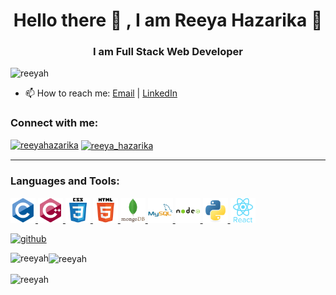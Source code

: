 <h1 align="center">Hello there 👋 , I am Reeya Hazarika 👩</h1>
<h3 align="center">I am Full Stack Web Developer</h3>

<p align="left"> <img src="https://komarev.com/ghpvc/?username=reeyah&label=Views&color=0e75b6&style=flat" alt="reeyah" /> </p>

<!-- 🔭 I’m currently working on  -->

<!-- 🌱 I’m currently learning Machine Learning
<!-- 👯 I’m looking to collaborate on ...
<!-- 🤔 I’m looking for help with ...
<!-- 💬 Ask me about -->

- 📫 How to reach me: <a href="mailto:reeyahazarika@gmail.com">Email</a> | <a href="https://www.linkedin.com/in/reeya-hazarika/">LinkedIn</a>
  <!-- 😄 Pronouns: she/her -->
  <!-- ⚡ Fun fact: ... -->

<h3 align="left">Connect with me:</h3>
<p align="left"> <a href="https://twitter.com/reeyahazarika" target="blank"><img src="https://img.shields.io/twitter/follow/reeyahazarika?logo=twitter&style=for-the-badge" alt="reeyahazarika" /></a>
<a href="https://instagram.com/reeya_hazarika" target="blank"><img align="center" src="https://raw.githubusercontent.com/rahuldkjain/github-profile-readme-generator/master/src/images/icons/Social/instagram.svg" alt="reeya_hazarika" height="30" width="40" /></a></p>

---

<h3 align="left">Languages and Tools:</h3>
<p align="left"> <a href="https://www.cprogramming.com/" target="_blank" rel="noreferrer"> <img src="https://raw.githubusercontent.com/devicons/devicon/master/icons/c/c-original.svg" alt="c" width="40" height="40"/> </a> <a href="https://www.w3schools.com/cpp/" target="_blank" rel="noreferrer"> <img src="https://raw.githubusercontent.com/devicons/devicon/master/icons/cplusplus/cplusplus-original.svg" alt="cplusplus" width="40" height="40"/> </a> <a href="https://www.w3schools.com/css/" target="_blank" rel="noreferrer"> <img src="https://raw.githubusercontent.com/devicons/devicon/master/icons/css3/css3-original-wordmark.svg" alt="css3" width="40" height="40"/> </a> <a href="https://www.w3.org/html/" target="_blank" rel="noreferrer"> <img src="https://raw.githubusercontent.com/devicons/devicon/master/icons/html5/html5-original-wordmark.svg" alt="html5" width="40" height="40"/> </a> <a href="https://www.mongodb.com/" target="_blank" rel="noreferrer"> <img src="https://raw.githubusercontent.com/devicons/devicon/master/icons/mongodb/mongodb-original-wordmark.svg" alt="mongodb" width="40" height="40"/> </a> <a href="https://www.mysql.com/" target="_blank" rel="noreferrer"> <img src="https://raw.githubusercontent.com/devicons/devicon/master/icons/mysql/mysql-original-wordmark.svg" alt="mysql" width="40" height="40"/> </a> <a href="https://nodejs.org" target="_blank" rel="noreferrer"> <img src="https://raw.githubusercontent.com/devicons/devicon/master/icons/nodejs/nodejs-original-wordmark.svg" alt="nodejs" width="40" height="40"/> </a> <a href="https://www.python.org" target="_blank" rel="noreferrer"> <img src="https://raw.githubusercontent.com/devicons/devicon/master/icons/python/python-original.svg" alt="python" width="40" height="40"/> </a> <a href="https://reactjs.org/" target="_blank" rel="noreferrer"> <img src="https://raw.githubusercontent.com/devicons/devicon/master/icons/react/react-original-wordmark.svg" alt="react" width="40" height="40"/> </a> </p>

[<img src='https://cdn.jsdelivr.net/npm/simple-icons@3.0.1/icons/github.svg' alt='github' height='40'>](https://github.com/reeyah)

<p><img align="left" src="https://github-readme-stats.vercel.app/api/top-langs?username=reeyah&show_icons=true&locale=en&layout=compact" alt="reeyah" /></p>

<p><img align="center" src="https://github-readme-stats.vercel.app/api?username=reeyah&show_icons=true&locale=en" alt="reeyah" /></p>

<p><img align="center" src="https://github-readme-streak-stats.herokuapp.com/?user=reeyah&" alt="reeyah" /></p>
